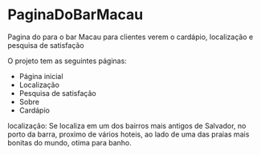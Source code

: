 # PaginaDoBarMacau

Pagina do para o bar Macau para clientes verem o cardápio, localização e pesquisa de satisfação  


O projeto tem as seguintes páginas:

* Página inicial 
* Localização 
* Pesquisa de satisfação 
* Sobre
* Cardápio 

localização: Se localiza em um dos bairros mais antigos de Salvador, no porto da barra, proximo de vários hoteis, ao lado de uma das praias mais bonitas do mundo, otima para banho.
